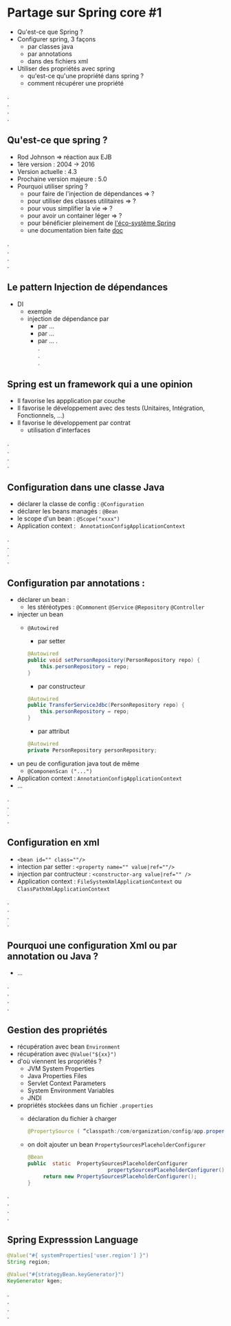 # Partage sur Spring core #1

* Qu'est-ce que Spring ?
* Configurer spring, 3 façons
    - par classes java
    - par annotations
    - dans des fichiers xml
* Utiliser des propriétés avec spring
    - qu'est-ce qu'une propriété dans spring ?
    - comment récupérer une propriété

.      
.      
.      
.      

## Qu'est-ce que spring ?
* Rod Johnson => réaction aux EJB
* 1ère version : 2004 -> 2016
* Version actuelle : 4.3
* Prochaine version majeure : 5.0
* Pourquoi utiliser spring ?
    - pour faire de l'injection de dépendances => ?
    - pour utiliser des classes utilitaires => ?
    - pour vous simplifier la vie => ?
    - pour avoir un container léger => ?
    - pour bénéficier pleinement de [l'éco-système Spring](https://spring.io/projects)
    - une documentation bien faite [doc](http://docs.spring.io/spring/docs/current/spring-framework-reference/htmlsingle/)

.    
.      
.      
.      

## Le pattern Injection de dépendances
* DI
    - exemple
    - injection de dépendance par 
        - par ...
        - par ...
        - par ...
.    
.    
.      
.      

## Spring est un framework qui a une opinion
* Il favorise les appplication par couche
* Il favorise le développement avec des tests (Unitaires, Intégration, Fonctionnels, ...)
* Il favorise le développement par contrat
    * utilisation d'interfaces 

.    
.    
.      
.      

## Configuration dans une classe Java
* déclarer la classe de config : `@Configuration`
* déclarer les beans managés : `@Bean`
* le scope d'un bean : `@Scope("xxxx")`
* Application context :  ` AnnotationConfigApplicationContext`

.    
.    
.      
.      

## Configuration par annotations :
* déclarer un bean :
    - les stéréotypes :  `@Commonent` `@Service` `@Repository` `@Controller` 
* injecter un bean
     - `@Autowired`
         - par setter
          
          ```java
          @Autowired
          public void setPersonRepository(PersonRepository repo) {
              this.personRepository = repo;
          }
          ```
         - par constructeur
          
          ```java
          @Autowired
          public TransferServiceJdbc(PersonRepository repo) {
              this.personRepository = repo;
          }
          ```
         - par attribut
          
          ```java
          @Autowired
          private PersonRepository personRepository;
          ```
* un peu de configuration java tout de même
    - `@ComponenScan ("...")`  
* Application context :  `AnnotationConfigApplicationContext`
* ...

.    
.      
.      
.      

## Configuration en xml
* `<bean id="" class=""/>`
* intection par setter : `<property name="" value|ref=""/>`
* injection par contructeur : `<constructor-arg value|ref="" />`
* Application context :  `FileSystemXmlApplicationContext` ou `ClassPathXmlApplicationContext`

.    
.      
.      
.      

## Pourquoi une configuration Xml ou par annotation ou Java ?
* ...

.      
.      
.      
.      
 
## Gestion des propriétés
* récupération avec bean `Environment`    
* récupération avec `@Value("${xx}")`    
* d'où viennent les propriétés ?
    - JVM System Properties
    - Java Properties Files
    - Servlet Context Parameters
    - System Environment Variables
    - JNDI  
* propriétés stockées dans un fichier `.properties`    
    - déclaration du fichier à charger     

        ```java 
        @PropertySource ( “classpath:/com/organization/config/app.properties” )    
        ```      
    - on doit ajouter un bean `PropertySourcesPlaceholderConfigurer`    

        ```java
        @Bean
        public  static  PropertySourcesPlaceholderConfigurer
                                  propertySourcesPlaceholderConfigurer() {
             return new PropertySourcesPlaceholderConfigurer();
        }
        ```   

.      
.      
.      
.      

## Spring Expresssion Language
```java
@Value("#{ systemProperties['user.region'] }")
String region;

@Value("#{strategyBean.keyGenerator}") 
KeyGenerator kgen;
```

.      
.      
.      
.      
 

